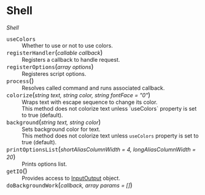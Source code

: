 # Shell

*Shell*

<dl>
  <dt><tt>useColors</tt></dt>
  <dd>Whether to use or not to use colors.</dd>

  <dt><tt>registerHandler</tt><big>(</big><em>callable callback</em><big>)</big></dt>
  <dd>Registers a callback to handle request.</dt>

  <dt><tt>registerOptions</tt><big>(</big><em>array options</em><big>)</big></dt>
  <dd>Registeres script options.</dd>

  <dt><tt>process</tt><big>()</big></dt>
  <dd>Resolves called command and runs associated callback.</dd>

  <dt><tt>colorize</tt><big>(</big><em>string text, string color, string fontFace = "0"</em><big>)</big></dt>
  <dd>Wraps text with escape sequence to change its color.<br />
  This method does not colorize text unless `useColors` property is set to true (default).</dd>

  <dt><tt>background</tt><big>(</big><em>string text, string color</em><big>)</big></dt>
  <dd>Sets background color for text.<br />
  This method does not colorize text unless <code>useColors</code> property is set to true (default).</dd>

  <dt><tt>printOptionsList</tt><big>(</big><em>shortAliasColumnWidth = 4, longAliasColumnWidth = 20</em><big>)</big></dt>
  <dd>Prints options list.</dd>

  <dt><tt>getIO</tt><big>()</big></dt>
  <dd>Provides access to <a href="InputOutput.md">InputOutput</a> object.</dd>

  <dt><tt>doBackgroundWork</tt><big>(</big><em>callback, array params = []</em><big>)</big></dt>
</dl>
